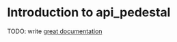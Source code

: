 # Introduction to api_pedestal

TODO: write [great documentation](http://jacobian.org/writing/what-to-write/)
